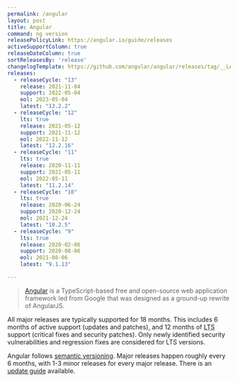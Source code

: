 ```yaml
---
permalink: /angular
layout: post
title: Angular
command: ng version
releasePolicyLink: https://angular.io/guide/releases
activeSupportColumn: true
releaseDateColumn: true
sortReleasesBy: 'release'
changelogTemplate: https://github.com/angular/angular/releases/tag/__LATEST__
releases:
  - releaseCycle: "13"
    release: 2021-11-04
    support: 2022-05-04
    eol: 2023-05-04
    latest: "13.2.2"
  - releaseCycle: "12"
    lts: true
    release: 2021-05-12
    support: 2021-11-12
    eol: 2022-11-12
    latest: "12.2.16"
  - releaseCycle: "11"
    lts: true
    release: 2020-11-11
    support: 2021-05-11
    eol: 2022-05-11
    latest: "11.2.14"
  - releaseCycle: "10"
    lts: true
    release: 2020-06-24
    support: 2020-12-24
    eol: 2021-12-24
    latest: "10.2.5"
  - releaseCycle: "9"
    lts: true
    release: 2020-02-06
    support: 2020-08-06
    eol: 2021-08-06
    latest: "9.1.13"

---
```


> [Angular](https://www.angular.io) is a TypeScript-based free and open-source web application framework led from Google that was designed as a ground-up rewrite of AngularJS.

All major releases are typically supported for 18 months. This includes 6 months of active support (updates and patches), and 12 months of <abbr title="Long Term Support">LTS</abbr> support (critical fixes and security patches). Only newly identified security vulnerabilities and regression fixes are considered for LTS versions.

Angular follows [semantic versioning][semver]. Major releases happen roughly every 6 months, with 1-3 minor releases for every major release. There is an [update guide][updating] available.

[semver]: https://semver.org
[updating]: https://angular.io/guide/updating "Keeping your Angular projects up-to-date"
